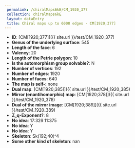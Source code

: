 ```yaml
--- 
 permalink: /chiralMaps6kE/CM_1920_377 
 collection: chiralMaps6kE
 layout: dataEntry
 title: Chiral maps up to 6000 edges - CM[1920;377]
---
```


- **ID**: [CM[1920;377]]({{ site.url }}/test/CM_1920_377)
- **Genus of the underlying surface**: 545
- **Length of the face**: 6
- **Valency**: 20
- **Length of the Petrie polygon**: 10
- **Is the automorphism group solvable?**: N
- **Number of vertices**: 192
- **Number of edges**: 1920
- **Number of faces**: 640
- **The map is self-**: none
- **Dual map**: [CM[1920;385]]({{ site.url }}/test/CM_1920_385)
- **Mirror (enantihomorphic) map**: [CM[1920;378]]({{ site.url }}/test/CM_1920_378)
- **Dual of the mirror image**: [CM[1920;389]]({{ site.url }}/test/CM_1920_389)
- **Z_q-Exponent?**: 8
- **No idea**:  17:326 11:375
- **No idea**: Y
- **No idea**: Y
- **Skeleton**: Sk(192;40)^4
- **Some other kind of skeleton**: nan
